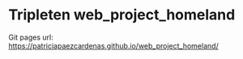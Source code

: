 # Tripleten web_project_homeland

Git pages url: https://patriciapaezcardenas.github.io/web_project_homeland/
